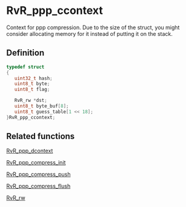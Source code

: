 # RvR_ppp_ccontext

Context for ppp compression. Due to the size of the struct, you might consider allocating memory for it instead of putting it on the stack.

## Definition

```c
typedef struct
{
   uint32_t hash;
   uint8_t byte;
   uint8_t flag;

   RvR_rw *dst;
   uint8_t byte_buf[8];
   uint8_t guess_table[1 << 18];
}RvR_ppp_ccontext;
```

## Related functions

[RvR_ppp_dcontext](/rvr/rvr/ppp_dcontext)

[RvR_ppp_compress_init](/rvr/rvr/ppp_compress_init)

[RvR_ppp_compress_push](/rvr/rvr/ppp_compress_push)

[RvR_ppp_compress_flush](/rvr/rvr/ppp_compress_flush)

[RvR_rw](/rvr/rvr/rw)
